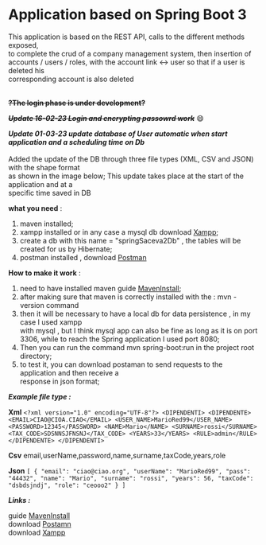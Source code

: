 # Application based on Spring Boot 3

This application is based on the REST API, calls to the different methods exposed, <br>
to complete the crud of a company management system, then insertion of  <br>
accounts / users / roles, with the account link <-> user so that if a user is deleted his <br>corresponding account is also deleted <br>
<br>

**~~?The login phase is under development?~~**

***~~Update 16-02-23 Login and encrypting passowrd work~~*** :smile:

***Update 01-03-23 update database of User automatic when start application and a scheduling time on Db***<br>
<br>
Added the update of the DB through three file types (XML, CSV and JSON) with the shape format <br>
as shown in the image below; This update takes place at the start of the application and at a <br>
specific time saved in DB 
<br>

**what you need** : 

1. maven installed; <br>
2. xampp installed or in any case a mysql db download [Xampp](https://www.apachefriends.org/it/index.html "Download Xampp"); <br>
3. create a db with this name = "springSaceva2Db" , the tables will be created for us by Hibernate;<br>
4. postman installed , download [Postman](https://www.postman.com/downloads/ "Download Postaman")<br>

**How to make it work** :

1. need to have installed maven  guide [MavenInstall](https://mkyong.commavenhow-to-install-maven-in-windows/ "guide maven install"); 
2. after making sure that maven is correctly installed with  the : 
    mvn -version command  <br>
3. then it will be necessary to have a local db for data persistence , in my case I used xampp<br>
with mysql , but I think mysql app can also be fine as long as it is on port 3306, while to  reach the Spring application I used port 8080; <br>
4. Then you can run the command mvn spring-boot:run in the project root directory; <br>
5. to test it, you can download postaman to send requests to the application and then receive a  <br>response in json format; 

***Example file type :***

**Xml**
`<?xml version="1.0" encoding="UTF-8"?>
<DIPENDENTI>
    <DIPENDENTE>
        <EMAIL>CIAO@CIOA.CIAO</EMAIL>
        <USER_NAME>MarioRed99</USER_NAME>
        <PASSWORD>12345</PASSWORD>
        <NAME>Mario</NAME>
        <SURNAME>rossi</SURNAME>
        <TAX_CODE>SDSNNSJFNSNJ</TAX_CODE>
        <YEARS>33</YEARS>
        <RULE>admin</RULE>
    </DIPENDENTE>
</DIPENDENTI>`

**Csv**
email,userName,password,name,surname,taxCode,years,role

**Json**
`[
    {
        "email": "ciao@ciao.org",
        "userName": "MarioRed99",
        "pass": "44432",
        "name": "Mario",
        "surname": "rossi",
        "years": 56,
        "taxCode": "dsbdsjndj",
        "role": "ceooo2"
    }
]`

***Links :***

guide [MavenInstall](https://mkyong.commavenhow-to-install-maven-in-windows/ "guide maven install") <br>
download [Postamn](https://www.postman.com/downloads/ "Download Postman")<br>
download [Xampp](https://www.apachefriends.org/it/index.html "Download Xampp")
